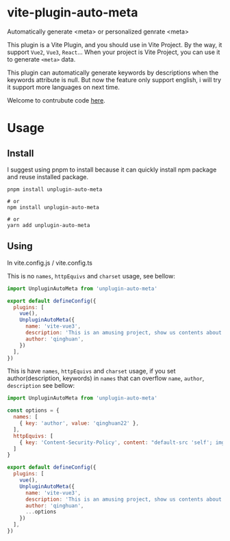 # vite-plugin-auto-meta
Automatically generate &lt;meta> or personalized genrate &lt;meta>

This plugin is a Vite Plugin, and you should use in Vite Project. By the way, it support `Vue2`, `Vue3`, `React`... When your project is Vite Project, you can use it to generate `<meta>` data.

This plugin can automatically generate keywords by descriptions when the keywords attribute is null. But now the feature only support english, i will try it support more languages on next time.

Welcome to contrubute code [here](https://github.com/Asaki-M/unplugin-auto-meta).

# Usage

## Install
I suggest using pnpm to install because it can quickly install npm package and reuse installed package.

```
pnpm install unplugin-auto-meta

# or 
npm install unplugin-auto-meta

# or
yarn add unplugin-auto-meta
```

## Using

In vite.config.js / vite.config.ts

This is no `names`, `httpEquivs` and `charset` usage, see bellow: 
```js
import UnpluginAutoMeta from 'unplugin-auto-meta'

export default defineConfig({
  plugins: [
    vue(),
    UnpluginAutoMeta({
      name: 'vite-vue3',
      description: 'This is an amusing project, show us contents about vue3 and vite.',
      author: 'qinghuan',
    })
  ],
})
```

This is have `names`, `httpEquivs` and `charset` usage, if you set author(description, keywords) in `names` that can overflow `name`, `author`, `description`  see bellow: 
```js
import UnpluginAutoMeta from 'unplugin-auto-meta'

const options = {
  names: [
    { key: 'author', value: 'qinghuan22' },
  ],
  httpEquivs: [
    { key: 'Content-Security-Policy', content: "default-src 'self'; img-src https://*; child-src 'none';" },
  ]
}

export default defineConfig({
  plugins: [
    vue(),
    UnpluginAutoMeta({
      name: 'vite-vue3',
      description: 'This is an amusing project, show us contents about vue3 and vite.',
      author: 'qinghuan',
      ...options
    })
  ],
})
```
